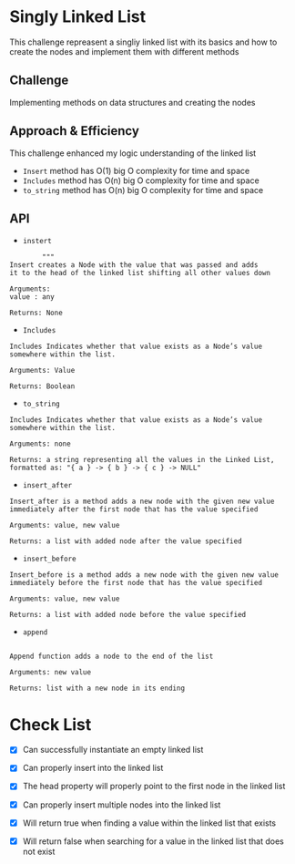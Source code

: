 # Singly Linked List
This challenge repreasent a singliy linked list with its basics and how to create the nodes and implement them with different methods

## Challenge
Implementing methods on data structures and creating the nodes

## Approach & Efficiency
This challenge enhanced my logic understanding of the linked list
- `Insert` method has O(1) big O complexity for time and space
- `Includes` method has O(n) big O complexity for time and space
- `to_string` method has O(n) big O complexity for time and space

## API
- `instert`
```
        """
Insert creates a Node with the value that was passed and adds
it to the head of the linked list shifting all other values down

Arguments:
value : any

Returns: None
```
- `Includes`

```
Includes Indicates whether that value exists as a Node’s value somewhere within the list.

Arguments: Value

Returns: Boolean

```
- `to_string`
```
Includes Indicates whether that value exists as a Node’s value somewhere within the list.

Arguments: none

Returns: a string representing all the values in the Linked List, formatted as: "{ a } -> { b } -> { c } -> NULL"
```

- `insert_after`

```
Insert_after is a method adds a new node with the given new value immediately after the first node that has the value specified

Arguments: value, new value

Returns: a list with added node after the value specified
```


- `insert_before`
```
Insert_before is a method adds a new node with the given new value immediately before the first node that has the value specified

Arguments: value, new value

Returns: a list with added node before the value specified
```

- `append`
```

Append function adds a node to the end of the list

Arguments: new value

Returns: list with a new node in its ending

```


# Check List
- [x] Can successfully instantiate an empty linked list

- [x] Can properly insert into the linked list

- [x] The head property will properly point to the first node in the linked list

- [x] Can properly insert multiple nodes into the linked list

- [x] Will return true when finding a value within the linked list that exists

- [x] Will return false when searching for a value in the linked list that does not exist

